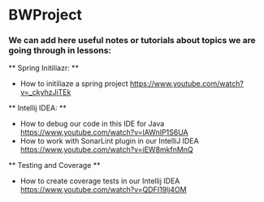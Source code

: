 # BWProject

### We can add here useful notes or tutorials about topics we are going through in lessons:

** Spring Initiliazr: **
- How to initiliaze a spring project https://www.youtube.com/watch?v=_ckyhzJiTEk

** Intellij IDEA: ** 
- How to debug our code in this IDE for Java https://www.youtube.com/watch?v=lAWnIP1S6UA 
- How to work with SonarLint plugin in our IntelliJ IDEA  https://www.youtube.com/watch?v=iEW8mkfnMnQ 

** Testing and Coverage **
- How to create coverage tests in our Intellij IDEA https://www.youtube.com/watch?v=QDFI19lj4OM 
